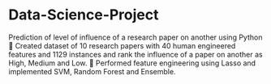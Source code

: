 # Data-Science-Project
Prediction of level of influence of a research paper on another using Python
	Created dataset of 10 research papers with 40 human engineered features and 1129 instances and rank the influence of a paper on another as High, Medium and Low.
	Performed feature engineering using Lasso and implemented SVM, Random Forest and Ensemble.

